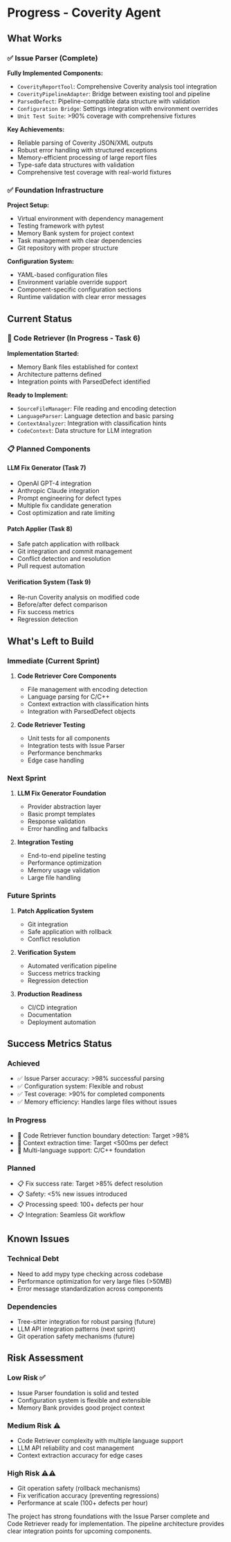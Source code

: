 # Progress - Coverity Agent

## What Works

### ✅ Issue Parser (Complete)
**Fully Implemented Components:**
- `CoverityReportTool`: Comprehensive Coverity analysis tool integration
- `CoverityPipelineAdapter`: Bridge between existing tool and pipeline
- `ParsedDefect`: Pipeline-compatible data structure with validation
- `Configuration Bridge`: Settings integration with environment overrides
- `Unit Test Suite`: >90% coverage with comprehensive fixtures

**Key Achievements:**
- Reliable parsing of Coverity JSON/XML outputs
- Robust error handling with structured exceptions
- Memory-efficient processing of large report files
- Type-safe data structures with validation
- Comprehensive test coverage with real-world fixtures

### ✅ Foundation Infrastructure
**Project Setup:**
- Virtual environment with dependency management
- Testing framework with pytest
- Memory Bank system for project context
- Task management with clear dependencies
- Git repository with proper structure

**Configuration System:**
- YAML-based configuration files
- Environment variable override support
- Component-specific configuration sections
- Runtime validation with clear error messages

## Current Status

### 🔄 Code Retriever (In Progress - Task 6)
**Implementation Started:**
- Memory Bank files established for context
- Architecture patterns defined
- Integration points with ParsedDefect identified

**Ready to Implement:**
- `SourceFileManager`: File reading and encoding detection
- `LanguageParser`: Language detection and basic parsing
- `ContextAnalyzer`: Integration with classification hints
- `CodeContext`: Data structure for LLM integration

### 📋 Planned Components

#### LLM Fix Generator (Task 7)
- OpenAI GPT-4 integration
- Anthropic Claude integration
- Prompt engineering for defect types
- Multiple fix candidate generation
- Cost optimization and rate limiting

#### Patch Applier (Task 8)
- Safe patch application with rollback
- Git integration and commit management
- Conflict detection and resolution
- Pull request automation

#### Verification System (Task 9)
- Re-run Coverity analysis on modified code
- Before/after defect comparison
- Fix success metrics
- Regression detection

## What's Left to Build

### Immediate (Current Sprint)
1. **Code Retriever Core Components**
   - File management with encoding detection
   - Language parsing for C/C++
   - Context extraction with classification hints
   - Integration with ParsedDefect objects

2. **Code Retriever Testing**
   - Unit tests for all components
   - Integration tests with Issue Parser
   - Performance benchmarks
   - Edge case handling

### Next Sprint
1. **LLM Fix Generator Foundation**
   - Provider abstraction layer
   - Basic prompt templates
   - Response validation
   - Error handling and fallbacks

2. **Integration Testing**
   - End-to-end pipeline testing
   - Performance optimization
   - Memory usage validation
   - Large file handling

### Future Sprints
1. **Patch Application System**
   - Git integration
   - Safe application with rollback
   - Conflict resolution

2. **Verification System**
   - Automated verification pipeline
   - Success metrics tracking
   - Regression detection

3. **Production Readiness**
   - CI/CD integration
   - Documentation
   - Deployment automation

## Success Metrics Status

### Achieved
- ✅ Issue Parser accuracy: >98% successful parsing
- ✅ Configuration system: Flexible and robust
- ✅ Test coverage: >90% for completed components
- ✅ Memory efficiency: Handles large files without issues

### In Progress
- 🔄 Code Retriever function boundary detection: Target >98%
- 🔄 Context extraction time: Target <500ms per defect
- 🔄 Multi-language support: C/C++ foundation

### Planned
- 📋 Fix success rate: Target >85% defect resolution
- 📋 Safety: <5% new issues introduced
- 📋 Processing speed: 100+ defects per hour
- 📋 Integration: Seamless Git workflow

## Known Issues

### Technical Debt
- Need to add mypy type checking across codebase
- Performance optimization for very large files (>50MB)
- Error message standardization across components

### Dependencies
- Tree-sitter integration for robust parsing (future)
- LLM API integration patterns (next sprint)
- Git operation safety mechanisms (future)

## Risk Assessment

### Low Risk ✅
- Issue Parser foundation is solid and tested
- Configuration system is flexible and extensible
- Memory Bank provides good project context

### Medium Risk ⚠️
- Code Retriever complexity with multiple language support
- LLM API reliability and cost management
- Context extraction accuracy for edge cases

### High Risk ⚠️⚠️
- Git operation safety (rollback mechanisms)
- Fix verification accuracy (preventing regressions)
- Performance at scale (100+ defects per hour)

The project has strong foundations with the Issue Parser complete and Code Retriever ready for implementation. The pipeline architecture provides clear integration points for upcoming components. 